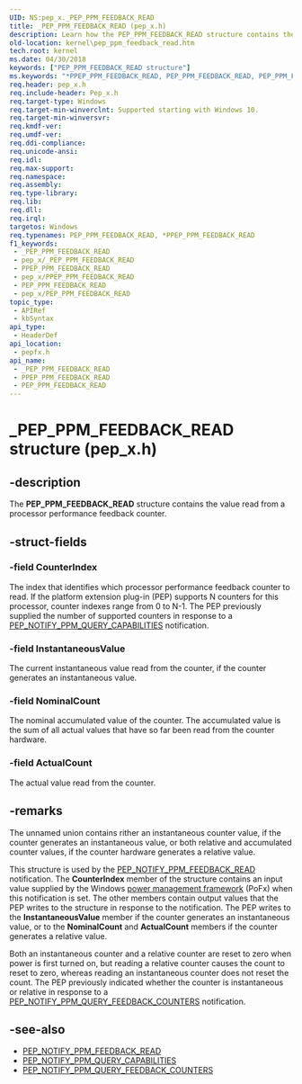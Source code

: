 ```yaml
---
UID: NS:pep_x._PEP_PPM_FEEDBACK_READ
title: _PEP_PPM_FEEDBACK_READ (pep_x.h)
description: Learn how the PEP_PPM_FEEDBACK_READ structure contains the value read from a processor performance feedback counter.
old-location: kernel\pep_ppm_feedback_read.htm
tech.root: kernel
ms.date: 04/30/2018
keywords: ["PEP_PPM_FEEDBACK_READ structure"]
ms.keywords: "*PPEP_PPM_FEEDBACK_READ, PEP_PPM_FEEDBACK_READ, PEP_PPM_FEEDBACK_READ structure [Kernel-Mode Driver Architecture], PPEP_PPM_FEEDBACK_READ, PPEP_PPM_FEEDBACK_READ structure pointer [Kernel-Mode Driver Architecture], _PEP_PPM_FEEDBACK_READ, kernel.pep_ppm_feedback_read, pepfx/PEP_PPM_FEEDBACK_READ, pepfx/PPEP_PPM_FEEDBACK_READ"
req.header: pep_x.h
req.include-header: Pep_x.h
req.target-type: Windows
req.target-min-winverclnt: Supported starting with Windows 10.
req.target-min-winversvr: 
req.kmdf-ver: 
req.umdf-ver: 
req.ddi-compliance: 
req.unicode-ansi: 
req.idl: 
req.max-support: 
req.namespace: 
req.assembly: 
req.type-library: 
req.lib: 
req.dll: 
req.irql: 
targetos: Windows
req.typenames: PEP_PPM_FEEDBACK_READ, *PPEP_PPM_FEEDBACK_READ
f1_keywords:
 - _PEP_PPM_FEEDBACK_READ
 - pep_x/_PEP_PPM_FEEDBACK_READ
 - PPEP_PPM_FEEDBACK_READ
 - pep_x/PPEP_PPM_FEEDBACK_READ
 - PEP_PPM_FEEDBACK_READ
 - pep_x/PEP_PPM_FEEDBACK_READ
topic_type:
 - APIRef
 - kbSyntax
api_type:
 - HeaderDef
api_location:
 - pepfx.h
api_name:
 - _PEP_PPM_FEEDBACK_READ
 - PPEP_PPM_FEEDBACK_READ
 - PEP_PPM_FEEDBACK_READ
---
```


# _PEP_PPM_FEEDBACK_READ structure (pep_x.h)

## -description

The **PEP_PPM_FEEDBACK_READ** structure contains the value read from a processor performance feedback counter.

## -struct-fields

### -field CounterIndex

The index that identifies which processor performance feedback counter to read. If the platform extension plug-in (PEP) supports N counters for this processor, counter indexes range from 0 to N-1. The PEP previously supplied the number of supported counters in response to a [PEP_NOTIFY_PPM_QUERY_CAPABILITIES](../pepfx/ns-pepfx-_pep_ppm_query_capabilities.md) notification.

### -field InstantaneousValue

The current instantaneous value read from the counter, if the counter generates an instantaneous value.

### -field NominalCount

The nominal accumulated value of the counter. The accumulated value is the sum of all actual values that have so far been read from the counter hardware.

### -field ActualCount

The actual value read from the counter.

## -remarks

The unnamed union contains rither an instantaneous counter value, if the counter generates an instantaneous value, or both relative and accumulated counter values, if the counter hardware generates a relative value.

This structure is used by the [PEP_NOTIFY_PPM_FEEDBACK_READ](../pepfx/ns-pepfx-_pep_ppm_feedback_read.md) notification. The **CounterIndex** member of the structure contains an input value supplied by the Windows [power management framework](../_kernel/index.md#device-power-management) (PoFx) when this notification is set. The other members contain output values that the PEP writes to the structure in response to the notification. The PEP writes to the **InstantaneousValue** member if the counter generates an instantaneous value, or to the **NominalCount** and **ActualCount** members if the counter generates a relative value.

Both an instantaneous counter and a relative counter are reset to zero when power is first turned on, but reading a relative counter causes the count to reset to zero, whereas reading an instantaneous counter does not reset the count. The PEP previously indicated whether the counter is instantaneous or relative in response to a [PEP_NOTIFY_PPM_QUERY_FEEDBACK_COUNTERS](../pepfx/ns-pepfx-_pep_ppm_query_feedback_counters.md) notification.

## -see-also

- [PEP_NOTIFY_PPM_FEEDBACK_READ](../pepfx/ns-pepfx-_pep_ppm_feedback_read.md)
- [PEP_NOTIFY_PPM_QUERY_CAPABILITIES](../pepfx/ns-pepfx-_pep_ppm_query_capabilities.md)
- [PEP_NOTIFY_PPM_QUERY_FEEDBACK_COUNTERS](../pepfx/ns-pepfx-_pep_ppm_query_feedback_counters.md)
